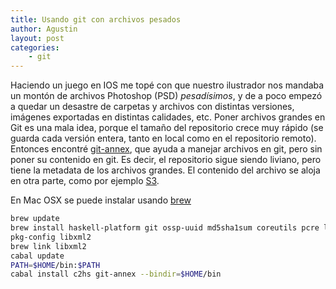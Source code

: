 ```yaml
---
title: Usando git con archivos pesados
author: Agustin
layout: post
categories:
    - git
---
```


Haciendo un juego en IOS me topé con que nuestro ilustrador nos mandaba un montón de archivos Photoshop (PSD) *pesadísimos*, y de a poco empezó a quedar un desastre de carpetas y archivos con distintas versiones, imágenes exportadas en distintas calidades, etc. Poner archivos grandes en Git es una mala idea, porque el tamaño del repositorio crece muy rápido (se guarda cada versión entera, tanto en local como en el repositorio remoto). Entonces encontré [git-annex][1], que ayuda a manejar archivos en git, pero sin poner su contenido en git. Es decir, el repositorio sigue siendo liviano, pero tiene la metadata de los archivos grandes. El contenido del archivo se aloja en otra parte, como por ejemplo [S3][2].

En Mac OSX se puede instalar usando [brew][3]

```bash
brew update
brew install haskell-platform git ossp-uuid md5sha1sum coreutils pcre libgsasl gnutls libidn libgsasl
pkg-config libxml2
brew link libxml2
cabal update
PATH=$HOME/bin:$PATH
cabal install c2hs git-annex --bindir=$HOME/bin
```

[1]: http://git-annex.branchable.com/
[2]: http://aws.amazon.com/s3
[3]: http://mxcl.github.com/homebrew/
